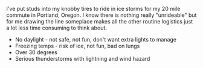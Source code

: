 I've put studs into my knobby tires to ride in ice storms for my 20 mile commute in Portland, Oregon. I know there is nothing really "unrideable" but for me drawing the line someplace makes all the other routine logistics just a lot less time consuming to think about.

- No daylight - not safe, not fun, don't want extra lights to manage
- Freezing temps - risk of ice, not fun, bad on lungs
- Over 30 degrees
- Serious thunderstorms with lightning and wind hazard